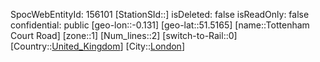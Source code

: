 ﻿---
location: [51.5165,-0.131]
type: Station
tags:
- geo/Station
- Europe/United_Kingdom/London

---
SpocWebEntityId: 156101
[StationSId::]
isDeleted: false
isReadOnly: false
confidential: public
[geo-lon::-0.131]
[geo-lat::51.5165]
[name::Tottenham Court Road]
[zone::1]
[Num_lines::2]
[switch-to-Rail::0]
[Country::[United_Kingdom](geo/Continent/Europe/United_Kingdom.md)]
[City::[London](geo/Continent/Europe/United_Kingdom/London.md)]

